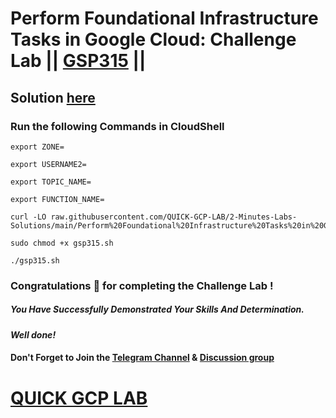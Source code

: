# Perform Foundational Infrastructure Tasks in Google Cloud: Challenge Lab || [GSP315](https://www.cloudskillsboost.google/focuses/10379?parent=catalog) ||

## Solution [here](https://youtu.be/SpkxoPZ-EvQ)

### Run the following Commands in CloudShell
```
export ZONE=

export USERNAME2=

export TOPIC_NAME=

export FUNCTION_NAME=
```
```
curl -LO raw.githubusercontent.com/QUICK-GCP-LAB/2-Minutes-Labs-Solutions/main/Perform%20Foundational%20Infrastructure%20Tasks%20in%20Google%20Cloud%20Challenge%20Lab/gsp315.sh

sudo chmod +x gsp315.sh

./gsp315.sh
```

### Congratulations 🎉 for completing the Challenge Lab !

##### *You Have Successfully Demonstrated Your Skills And Determination.*

#### *Well done!*

#### Don't Forget to Join the [Telegram Channel](https://t.me/quickgcplab) & [Discussion group](https://t.me/quickgcplabchats)

# [QUICK GCP LAB](https://www.youtube.com/@quickgcplab)